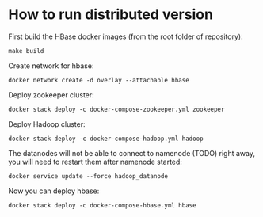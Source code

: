 # How to run distributed version

First build the HBase docker images (from the root folder of repository):
```
make build
```

Create network for hbase:
```
docker network create -d overlay --attachable hbase
```

Deploy zookeeper cluster:
```
docker stack deploy -c docker-compose-zookeeper.yml zookeeper
```

Deploy Hadoop cluster:
```
docker stack deploy -c docker-compose-hadoop.yml hadoop
```

The datanodes will not be able to connect to namenode (TODO) right away, you will need to restart them after namenode started:
```
docker service update --force hadoop_datanode
```

Now you can deploy hbase:
```
docker stack deploy -c docker-compose-hbase.yml hbase
```
